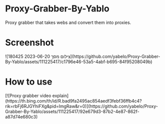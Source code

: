 # Proxy-Grabber-By-Yablo
Proxy grabber that takes webs and convert them into proxies.

<h1>Screenshot</h1>
![צילום מסך 2023-06-20 180425](https://github.com/yabelo/Proxy-Grabber-By-Yablo/assets/111225417/c1796e46-53a5-4abf-b695-84f95208049b)


<br>
<h1>How to use</h1>
[![Proxy grabber video explain](https://th.bing.com/th/id/R.bad9fa2495ac854aedf3febf36ffb4c4?rik=rbFj6RJGYhiFXg&pid=ImgRaw&r=0)](https://github.com/yabelo/Proxy-Grabber-By-Yablo/assets/111225417/92e679d3-87b2-4e87-862f-a87d74e680c3)
